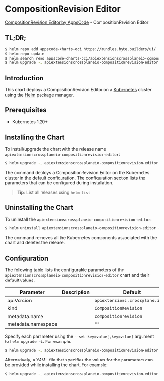 # CompositionRevision Editor

[CompositionRevision Editor by AppsCode](https://byte.builders) - CompositionRevision Editor

## TL;DR;

```bash
$ helm repo add appscode-charts-oci https://bundles.byte.builders/ui/
$ helm repo update
$ helm search repo appscode-charts-oci/apiextensionscrossplaneio-compositionrevision-editor --version=v0.4.20
$ helm upgrade -i apiextensionscrossplaneio-compositionrevision-editor appscode-charts-oci/apiextensionscrossplaneio-compositionrevision-editor -n default --create-namespace --version=v0.4.20
```

## Introduction

This chart deploys a CompositionRevision Editor on a [Kubernetes](http://kubernetes.io) cluster using the [Helm](https://helm.sh) package manager.

## Prerequisites

- Kubernetes 1.20+

## Installing the Chart

To install/upgrade the chart with the release name `apiextensionscrossplaneio-compositionrevision-editor`:

```bash
$ helm upgrade -i apiextensionscrossplaneio-compositionrevision-editor appscode-charts-oci/apiextensionscrossplaneio-compositionrevision-editor -n default --create-namespace --version=v0.4.20
```

The command deploys a CompositionRevision Editor on the Kubernetes cluster in the default configuration. The [configuration](#configuration) section lists the parameters that can be configured during installation.

> **Tip**: List all releases using `helm list`

## Uninstalling the Chart

To uninstall the `apiextensionscrossplaneio-compositionrevision-editor`:

```bash
$ helm uninstall apiextensionscrossplaneio-compositionrevision-editor -n default
```

The command removes all the Kubernetes components associated with the chart and deletes the release.

## Configuration

The following table lists the configurable parameters of the `apiextensionscrossplaneio-compositionrevision-editor` chart and their default values.

|     Parameter      | Description |                   Default                   |
|--------------------|-------------|---------------------------------------------|
| apiVersion         |             | <code>apiextensions.crossplane.io/v1</code> |
| kind               |             | <code>CompositionRevision</code>            |
| metadata.name      |             | <code>compositionrevision</code>            |
| metadata.namespace |             | <code>""</code>                             |


Specify each parameter using the `--set key=value[,key=value]` argument to `helm upgrade -i`. For example:

```bash
$ helm upgrade -i apiextensionscrossplaneio-compositionrevision-editor appscode-charts-oci/apiextensionscrossplaneio-compositionrevision-editor -n default --create-namespace --version=v0.4.20 --set apiVersion=apiextensions.crossplane.io/v1
```

Alternatively, a YAML file that specifies the values for the parameters can be provided while
installing the chart. For example:

```bash
$ helm upgrade -i apiextensionscrossplaneio-compositionrevision-editor appscode-charts-oci/apiextensionscrossplaneio-compositionrevision-editor -n default --create-namespace --version=v0.4.20 --values values.yaml
```
